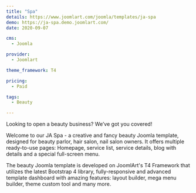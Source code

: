 ```yaml
---
title: "Spa"
details: https://www.joomlart.com/joomla/templates/ja-spa
demo: https://ja-spa.demo.joomlart.com/
date: 2020-09-07

cms: 
  - Joomla

provider:
  - Joomlart

theme_framework: T4

pricing:
  - Paid

tags:
  - Beauty

---
```


Looking to open a beauty business? We’ve got you covered!

Welcome to our JA Spa - a creative and fancy beauty Joomla template, designed for beauty parlor, hair salon, nail salon owners. It offers multiple ready-to-use pages: Homepage, service list, service details, blog with details and a special full-screen menu.

The beauty Joomla template is developed on JoomlArt's T4 Framework that utilizes the latest Bootstrap 4 library, fully-responsive and advanced template dashboard with amazing features: layout builder, mega menu builder, theme custom tool and many more. 